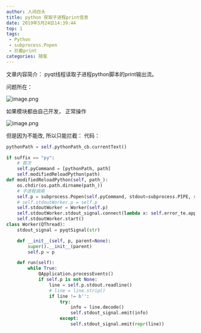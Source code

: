 ```yaml
---
author: 人间白头　
title: python 获取子进程print信息 　
date: 2019年5月24日14:39:44
top: 1
tags:
 - Python
 - subprocess.Popen
 - 拦截print
categories: 随笔
---
```


文章内容简介：
pyqt线程读取子进程python脚本的print输出流。

问题所在：

![image.png](https://i.loli.net/2019/05/24/5ce793171984f27031.png)

如果模块都由自己开发， 正常操作 

![image.png](https://i.loli.net/2019/05/24/5ce7933994a0090037.png)

但是因为不能改, 所以只能拦截：
代码：
```python
pythonPath = self.pythonPath_cb.currentText()

if suffix == "py":
    # 首次
    self.pyCommand = [pythonPath, path]
    self.modifiedReloadPython(path)
def modifiedReloadPython(self, path_):
    os.chdir(os.path.dirname(path_))
    # 子进程调用
    self.p = subprocess.Popen(self.pyCommand, stdout=subprocess.PIPE, stderr=subprocess.STDOUT)
    # self.stdoutWorker.p = self.p
    self.stdoutWorker = Worker(self.p)
    self.stdoutWorker.stdout_signal.connect(lambda x: self.error_te.append("PYDEBUG:\n" + x))
    self.stdoutWorker.start()
class Worker(QThread):
    stdout_signal = pyqtSignal(str)

    def __init__(self, p, parent=None):
        super().__init__(parent)
        self.p = p

    def run(self):
        while True:
            QApplication.processEvents()
            if self.p is not None:
                line = self.p.stdout.readline()
                # line = line.strip()
                if line != b'':
                    try:
                        info = line.decode()
                        self.stdout_signal.emit(info)
                    except:
                        self.stdout_signal.emit(repr(line))
    
```
